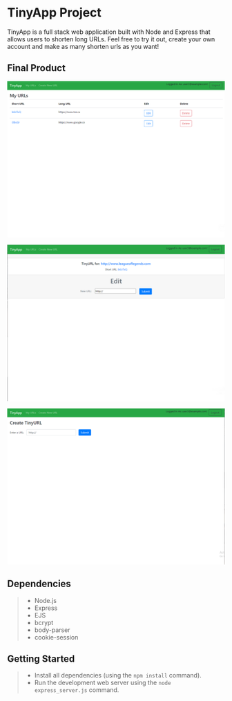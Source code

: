 # TinyApp Project

TinyApp is a full stack web application built with Node and Express that allows users to shorten long URLs. Feel free to try it out, create your own account and make as many shorten urls as you want!

## Final Product

!["This is where all made tinyURLS are stored and allow users to edit/delete and vist those sites through the tinyURL link](https://github.com/ShayFae/tinyapp/blob/master/docs/urls-page.png?raw=true)

!["This is where users can edit previously made tinyURLS to change the webisite it would goto"](https://github.com/ShayFae/tinyapp/blob/master/docs/edit-urls-page.png?raw=true)

!["This is where the users can create new tinyURLS"](https://github.com/ShayFae/tinyapp/blob/master/docs/new-urls-page.png?raw=true)



## Dependencies

>- Node.js
>- Express
>- EJS
>- bcrypt
>- body-parser
>- cookie-session

## Getting Started

>- Install all dependencies (using the `npm install` command).
>- Run the development web server using the `node express_server.js` command.